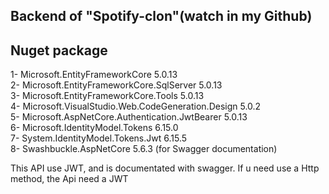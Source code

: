 ## Backend of "Spotify-clon"(watch in my Github)

## Nuget package
1- Microsoft.EntityFrameworkCore 5.0.13 <br>
2- Microsoft.EntityFrameworkCore.SqlServer 5.0.13 <br>
3- Microsoft.EntityFrameworkCore.Tools 5.0.13 <br>
4- Microsoft.VisualStudio.Web.CodeGeneration.Design 5.0.2 <br>
5- Microsoft.AspNetCore.Authentication.JwtBearer 5.0.13 <br>
6- Microsoft.IdentityModel.Tokens 6.15.0 <br>
7- System.IdentityModel.Tokens.Jwt 6.15.5 <br>
8- Swashbuckle.AspNetCore 5.6.3 (for Swagger documentation) 

This API use JWT, and is documentated with swagger. If u need use a Http method, the Api need a JWT 
